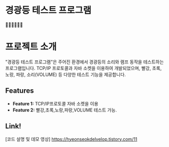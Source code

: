 # 경광등 테스트 프로그램 

🚨🚨🚨🚨🚨🚨

# 프로젝트 소개
"경광등 테스트 프로그램"은 주어진 환경에서 경광등의 소리와 램프 동작을 테스트하는 프로그램입니다. 
 TCP/IP 프로토콜과 자바 소켓을 이용하여 개발되었으며, 빨강, 초록, 노랑, 파랑, 소리(VOLUME) 등 다양한 테스트 기능을 제공합니다.


## Features

- **Feature 1:** TCP/IP프로토콜 자바 소켓을 이용
- **Feature 2:** 빨강,초록,노랑,파랑,VOLUME 테스트 가능.


## Link!
[코드 설명 및 데모 영상] https://hyeonseokdelvelop.tistory.com/11
